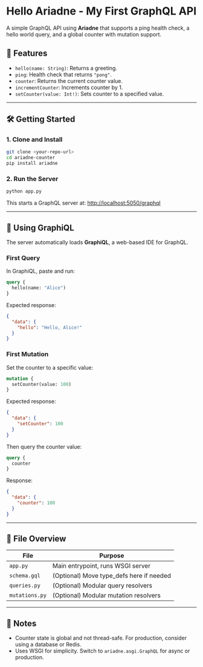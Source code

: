 # Hello Ariadne - My First GraphQL API

A simple GraphQL API using **Ariadne** that supports a ping health check, a hello world query, and a global counter with mutation support.

## 🚀 Features

* `hello(name: String)`: Returns a greeting.
* `ping`: Health check that returns `"pong"`.
* `counter`: Returns the current counter value.
* `incrementCounter`: Increments counter by 1.
* `setCounter(value: Int!)`: Sets counter to a specified value.

---

## 🛠️ Getting Started

### 1. Clone and Install

```bash
git clone <your-repo-url>
cd ariadne-counter
pip install ariadne
```

### 2. Run the Server

```bash
python app.py
```

This starts a GraphQL server at:
[http://localhost:5050/graphql](http://localhost:5050/graphql)

---

## 🧪 Using GraphiQL

The server automatically loads **GraphiQL**, a web-based IDE for GraphQL.

### First Query

In GraphiQL, paste and run:

```graphql
query {
  hello(name: "Alice")
}
```

Expected response:

```json
{
  "data": {
    "hello": "Hello, Alice!"
  }
}
```

### First Mutation

Set the counter to a specific value:

```graphql
mutation {
  setCounter(value: 100)
}
```

Expected response:

```json
{
  "data": {
    "setCounter": 100
  }
}
```

Then query the counter value:

```graphql
query {
  counter
}
```

Response:

```json
{
  "data": {
    "counter": 100
  }
}
```

---

## 📄 File Overview

| File           | Purpose                                   |
| -------------- | ----------------------------------------- |
| `app.py`       | Main entrypoint, runs WSGI server         |
| `schema.gql`   | (Optional) Move type\_defs here if needed |
| `queries.py`   | (Optional) Modular query resolvers        |
| `mutations.py` | (Optional) Modular mutation resolvers     |

---

## 🔧 Notes

* Counter state is global and not thread-safe. For production, consider using a database or Redis.
* Uses WSGI for simplicity. Switch to `ariadne.asgi.GraphQL` for async or production.


